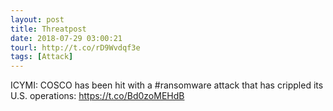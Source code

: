 ```yaml
---
layout: post
title: Threatpost
date: 2018-07-29 03:00:21
tourl: http://t.co/rD9Wvdqf3e
tags: [Attack]
---
```

ICYMI: COSCO has been hit with a #ransomware attack that has crippled its U.S. operations: https://t.co/Bd0zoMEHdB